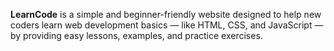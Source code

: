 

**LearnCode** is a simple and beginner-friendly website designed to help new coders learn web development basics — like HTML, CSS, and JavaScript — by providing easy lessons, examples, and practice exercises.

